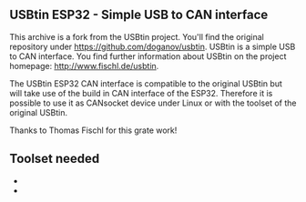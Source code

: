 USBtin ESP32 - Simple USB to CAN interface
------------------------------------

This archive is a fork from the USBtin project. You'll find the original repository under https://github.com/doganov/usbtin.
USBtin is a simple USB to CAN interface. You find further information about
USBtin on the project homepage: http://www.fischl.de/usbtin.

The USBtin ESP32 CAN interface is compatible to the original USBtin but will take use of the build in CAN interface of the ESP32. Therefore it is possible to use it as CANsocket device under Linux or with the toolset of the original USBtin. 

Thanks to Thomas Fischl for this grate work!

## Toolset needed

* [Arduino  IDE 1.8.8+]: https://www.arduino.cc/

* [Arduino core for ESP32 WiFi chip]: https://github.com/espressif/arduino-esp32

  

  